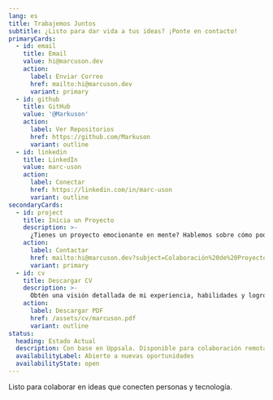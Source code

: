 ```yaml
---
lang: es
title: Trabajemos Juntos
subtitle: ¿Listo para dar vida a tus ideas? ¡Ponte en contacto!
primaryCards:
  - id: email
    title: Email
    value: hi@marcuson.dev
    action:
      label: Enviar Correo
      href: mailto:hi@marcuson.dev
      variant: primary
  - id: github
    title: GitHub
    value: '@Markuson'
    action:
      label: Ver Repositorios
      href: https://github.com/Markuson
      variant: outline
  - id: linkedin
    title: LinkedIn
    value: marc-uson
    action:
      label: Conectar
      href: https://linkedin.com/in/marc-uson
      variant: outline
secondaryCards:
  - id: project
    title: Inicia un Proyecto
    description: >-
      ¿Tienes un proyecto emocionante en mente? Hablemos sobre cómo podemos dar vida a tus ideas con tecnología moderna e innovadora.
    action:
      label: Contactar
      href: mailto:hi@marcuson.dev?subject=Colaboración%20de%20Proyecto
      variant: primary
  - id: cv
    title: Descargar CV
    description: >-
      Obtén una visión detallada de mi experiencia, habilidades y logros en desarrollo full-stack, IoT y tecnologías de IA.
    action:
      label: Descargar PDF
      href: /assets/cv/marcuson.pdf
      variant: outline
status:
  heading: Estado Actual
  description: Con base en Uppsala. Disponible para colaboración remota en todo el mundo
  availabilityLabel: Abierto a nuevas oportunidades
  availabilityState: open
---
```


Listo para colaborar en ideas que conecten personas y tecnología.
